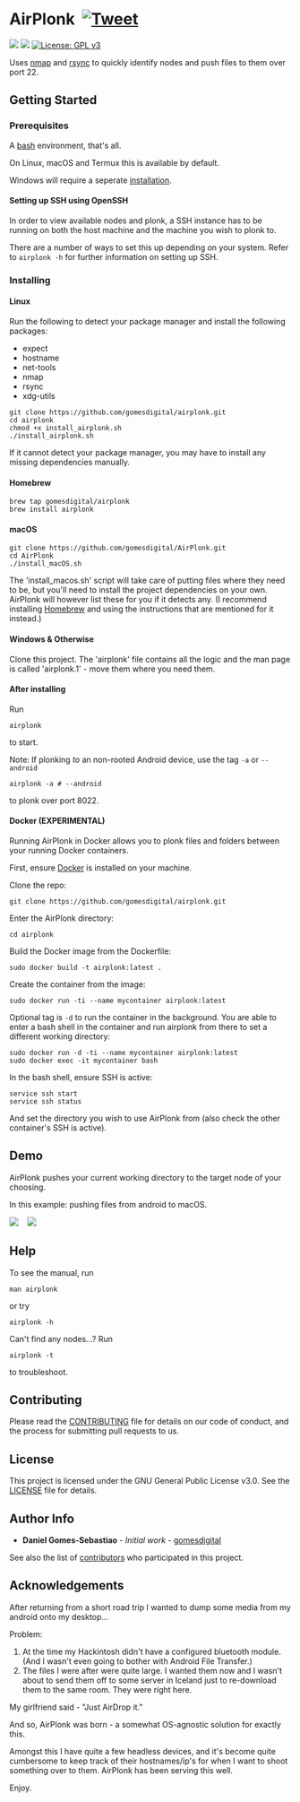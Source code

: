 # AirPlonk &nbsp;[![Tweet](https://img.shields.io/twitter/url/http/shields.io.svg?style=social)](https://twitter.com/intent/tweet?text=Just%20AirPlonk%20it.%20&url=https://github.com/gomesdigital/AirPlonk&via=gomesdigital&hashtags=bash,shell,rsync,ssh,developers)

![](https://img.shields.io/github/issues/gomesdigital/AirPlonk?color=yellow)
![](https://img.shields.io/github/languages/code-size/gomesdigital/AirPlonk?color=green)
[![License: GPL v3](https://img.shields.io/badge/License-GPL%20v3-blue.svg)](https://github.com/gomesdigital/AirPlonk/LICENSE)

Uses [nmap] and [rsync] to quickly identify nodes and push files to them over port 22.



## Getting Started

### Prerequisites

A [bash](https://github.com/topics/bash) environment, that's all. 

On Linux, macOS and Termux this is available by default.

Windows will require a seperate [installation](https://itsfoss.com/install-bash-on-windows/).

#### Setting up SSH using OpenSSH

In order to view available nodes and plonk, a SSH instance has to be running on both the host machine and the machine you wish to plonk to.

There are a number of ways to set this up depending on your system. Refer to `airplonk -h` for further information on setting up SSH.

### Installing
#### Linux
Run the following to detect your package manager and install the following packages:

- expect
- hostname
- net-tools
- nmap
- rsync
- xdg-utils

```
git clone https://github.com/gomesdigital/airplonk.git
cd airplonk
chmod +x install_airplonk.sh
./install_airplonk.sh
```
If it cannot detect your package manager, you may have to install any missing dependencies manually.

#### Homebrew
```
brew tap gomesdigital/airplonk
brew install airplonk
```

#### macOS
```
git clone https://github.com/gomesdigital/AirPlonk.git
cd AirPlonk
./install_macOS.sh
```
The 'install_macos.sh' script will take care of putting files where they need to 
be, but you'll need to install the project dependencies on your own. AirPlonk 
will however list these for you if it detects any.
(I recommend installing [Homebrew](https://www.howtogeek.com/211541/homebrew-for-os-x-easily-installs-desktop-apps-and-terminal-utilities/) and using the instructions that are mentioned for it instead.)

#### Windows & Otherwise
Clone this project. The 'airplonk' file contains all the logic and the man
page is called 'airplonk.1' - move them where you need them.

#### After installing
Run
```
airplonk
```
to start.

Note: If plonking _to_ an non-rooted Android device, use the tag `-a` or `--android`
```
airplonk -a # --android
```
to plonk over port 8022.

#### Docker (EXPERIMENTAL)
Running AirPlonk in Docker allows you to plonk files and folders between your running Docker containers.

First, ensure [Docker](https://docs.docker.com/get-docker/) is installed on your machine.

Clone the repo:
```
git clone https://github.com/gomesdigital/airplonk.git
```
Enter the AirPlonk directory:
```
cd airplonk
```
Build the Docker image from the Dockerfile:
```
sudo docker build -t airplonk:latest .
```
Create the container from the image:
```
sudo docker run -ti --name mycontainer airplonk:latest
```
Optional tag is `-d` to run the container in the background. You are able to enter a bash shell in the container and run airplonk from there to set a different working directory:
```
sudo docker run -d -ti --name mycontainer airplonk:latest
sudo docker exec -it mycontainer bash
```
In the bash shell, ensure SSH is active:
```
service ssh start
service ssh status
```
And set the directory you wish to use AirPlonk from (also check the other container's SSH is active).

## Demo
AirPlonk pushes your current working directory to the target node of your choosing.

In this example: pushing files from android to macOS.

![](demo_termux.gif) &nbsp;&nbsp; ![](demo_macos.gif) 

## Help

To see the manual, run
```
man airplonk
```
or try
```
airplonk -h
```


Can't find any nodes...? Run
```
airplonk -t
```
to troubleshoot.

## Contributing

Please read the [CONTRIBUTING](CONTRIBUTING.md) file for details on our code of conduct, and the process for submitting pull requests to us.

## License

This project is licensed under the GNU General Public License v3.0. See the [LICENSE](LICENSE) file for details.

## Author Info

* **Daniel Gomes-Sebastiao** - *Initial work* - [gomesdigital](https://github.com/gomesdigital)

See also the list of [contributors](https://github.com/gomesdigital/AirPlonk/graphs/contributors) who participated in this project.

## Acknowledgements

After returning from a short road trip I wanted to dump some media from my android onto my desktop...

Problem: 
1. At the time my Hackintosh didn't have a configured bluetooth module. (And I wasn't even going to bother with Android File Transfer.)
2. The files I were after were quite large. I wanted them now and I wasn't about to send them off to some server in Iceland just to re-download
   them to the same room. They were right here.

My girlfriend said - "Just AirDrop it."

And so, AirPlonk was born - a somewhat OS-agnostic solution for exactly this. 

Amongst this I have quite a few headless devices, and it's become quite cumbersome to keep track of their hostnames/ip's for when I want to shoot something over to them. AirPlonk has been serving this well.

Enjoy.

[nmap]: https://github.com/nmap/nmap
[rsync]: https://github.com/WayneD/rsync
